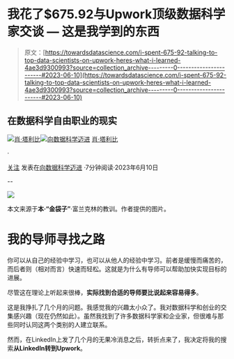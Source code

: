 # 我花了$675.92与Upwork顶级数据科学家交谈 — 这是我学到的东西

> 原文：[https://towardsdatascience.com/i-spent-675-92-talking-to-top-data-scientists-on-upwork-heres-what-i-learned-4ae3d9300993?source=collection_archive---------0-----------------------#2023-06-10](https://towardsdatascience.com/i-spent-675-92-talking-to-top-data-scientists-on-upwork-heres-what-i-learned-4ae3d9300993?source=collection_archive---------0-----------------------#2023-06-10)

## 在数据科学自由职业的现实

[](https://shawhin.medium.com/?source=post_page-----4ae3d9300993--------------------------------)[![肖·塔利比](../Images/1449cc7c08890e2078f9e5d07897e3df.png)](https://shawhin.medium.com/?source=post_page-----4ae3d9300993--------------------------------)[](https://towardsdatascience.com/?source=post_page-----4ae3d9300993--------------------------------)[![向数据科学迈进](../Images/a6ff2676ffcc0c7aad8aaf1d79379785.png)](https://towardsdatascience.com/?source=post_page-----4ae3d9300993--------------------------------) [肖·塔利比](https://shawhin.medium.com/?source=post_page-----4ae3d9300993--------------------------------)

·

[关注](https://medium.com/m/signin?actionUrl=https%3A%2F%2Fmedium.com%2F_%2Fsubscribe%2Fuser%2Ff3998e1cd186&operation=register&redirect=https%3A%2F%2Ftowardsdatascience.com%2Fi-spent-675-92-talking-to-top-data-scientists-on-upwork-heres-what-i-learned-4ae3d9300993&user=Shaw+Talebi&userId=f3998e1cd186&source=post_page-f3998e1cd186----4ae3d9300993---------------------post_header-----------) 发表在[向数据科学迈进](https://towardsdatascience.com/?source=post_page-----4ae3d9300993--------------------------------) ·7分钟阅读·2023年6月10日[](https://medium.com/m/signin?actionUrl=https%3A%2F%2Fmedium.com%2F_%2Fvote%2Ftowards-data-science%2F4ae3d9300993&operation=register&redirect=https%3A%2F%2Ftowardsdatascience.com%2Fi-spent-675-92-talking-to-top-data-scientists-on-upwork-heres-what-i-learned-4ae3d9300993&user=Shaw+Talebi&userId=f3998e1cd186&source=-----4ae3d9300993---------------------clap_footer-----------)

--

[](https://medium.com/m/signin?actionUrl=https%3A%2F%2Fmedium.com%2F_%2Fbookmark%2Fp%2F4ae3d9300993&operation=register&redirect=https%3A%2F%2Ftowardsdatascience.com%2Fi-spent-675-92-talking-to-top-data-scientists-on-upwork-heres-what-i-learned-4ae3d9300993&source=-----4ae3d9300993---------------------bookmark_footer-----------)![](../Images/390604b07f05ab4ce1afc493b18498d0.png)

本文来源于**本·“金袋子”**·富兰克林的教训。作者提供的图片。

# **我的导师寻找之路**

你可以从自己的经验中学习，也可以从他人的经验中学习。前者是缓慢而痛苦的，而后者则（相对而言）快速而轻松。这就是为什么有导师可以帮助加快实现目标的进展。

尽管这在理论上听起来很棒，**实际找到合适的导师要比说起来容易得多**。

这是我挣扎了几个月的问题。我感觉我的兴趣太小众了。我对数据科学和创业的交集感兴趣（现在仍然如此）。虽然我找到了许多数据科学家和企业家，但很难与那些同时认同这两个类别的人建立联系。

然而，在LinkedIn上发了几个月的无果冷消息之后，转折点来了，我决定将我的搜索**从LinkedIn转到Upwork**。
